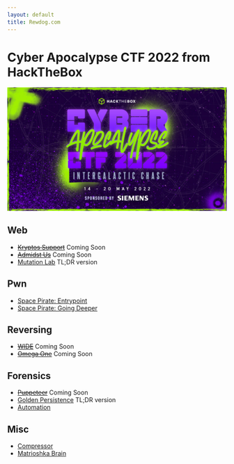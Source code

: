 ```yaml
---
layout: default
title: Rewdog.com
---
```

# Cyber Apocalypse CTF 2022 from HackTheBox
![May 14-20th 2022](cyber_apocalypse_2022_ca.jpg)

## Web
- ~~[Kryptos Support](kryptos-support)~~ Coming Soon
- ~~[Admidst Us](admidst-us)~~ Coming Soon
- [Mutation Lab](mutation-lab) TL;DR version

## Pwn
- [Space Pirate: Entrypoint](entrypoint)
- [Space Pirate: Going Deeper](going-deeper)

## Reversing
- ~~[WIDE](wide)~~ Coming Soon
- ~~[Omega One](omega-one)~~ Coming Soon

## Forensics
- ~~[Puppeteer](puppeteer)~~ Coming Soon
- [Golden Persistence](golden-persistence) TL;DR version
- [Automation](automation)

## Misc
- [Compressor](compressor)
- [Matrioshka Brain](matrioshka-brain)